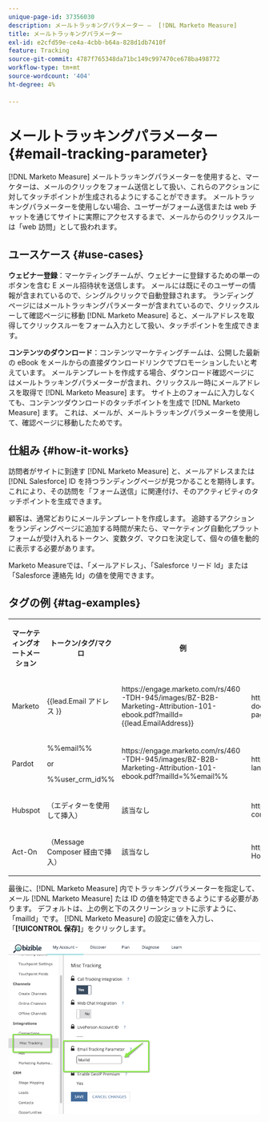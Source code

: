 ```yaml
---
unique-page-id: 37356030
description: メールトラッキングパラメーター –  [!DNL Marketo Measure]
title: メールトラッキングパラメーター
exl-id: e2cfd59e-ce4a-4cbb-b64a-828d1db7410f
feature: Tracking
source-git-commit: 4787f765348da71bc149c997470ce678ba498772
workflow-type: tm+mt
source-wordcount: '404'
ht-degree: 4%

---
```


# メールトラッキングパラメーター {#email-tracking-parameter}

[!DNL Marketo Measure] メールトラッキングパラメーターを使用すると、マーケターは、メールのクリックをフォーム送信として扱い、これらのアクションに対してタッチポイントが生成されるようにすることができます。 メールトラッキングパラメーターを使用しない場合、ユーザーがフォーム送信または web チャットを通じてサイトに実際にアクセスするまで、メールからのクリックスルーは「web 訪問」として扱われます。

## ユースケース  {#use-cases}

**ウェビナー登録**：マーケティングチームが、ウェビナーに登録するための単一のボタンを含む E メール招待状を送信します。 メールには既にそのユーザーの情報が含まれているので、シングルクリックで自動登録されます。 ランディングページにはメールトラッキングパラメーターが含まれているので、クリックスルーして確認ページに移動 [!DNL Marketo Measure] ると、メールアドレスを取得してクリックスルーをフォーム入力として扱い、タッチポイントを生成できます。

**コンテンツのダウンロード**：コンテンツマーケティングチームは、公開した最新の eBook をメールからの直接ダウンロードリンクでプロモーションしたいと考えています。 メールテンプレートを作成する場合、ダウンロード確認ページにはメールトラッキングパラメーターが含まれ、クリックスルー時にメールアドレスを取得で [!DNL Marketo Measure] ます。 サイト上のフォームに入力しなくても、コンテンツダウンロードのタッチポイントを生成で [!DNL Marketo Measure] ます。 これは、メールが、メールトラッキングパラメーターを使用して、確認ページに移動したためです。

## 仕組み {#how-it-works}

訪問者がサイトに到達す [!DNL Marketo Measure] と、メールアドレスまたは [!DNL Salesforce] ID を持つランディングページが見つかることを期待します。これにより、その訪問を「フォーム送信」に関連付け、そのアクティビティのタッチポイントを生成できます。

顧客は、通常どおりにメールテンプレートを作成します。 追跡するアクションをランディングページに追加する時間が来たら、マーケティング自動化プラットフォームが受け入れるトークン、変数タグ、マクロを決定して、個々の値を動的に表示する必要があります。

Marketo Measureでは、「メールアドレス」、「Salesforce リード Id」または「Salesforce 連絡先 Id」の値を使用できます。

## タグの例 {#tag-examples}

<table> 
 <colgroup> 
  <col> 
  <col> 
  <col> 
  <col> 
 </colgroup> 
 <tbody> 
  <tr> 
   <th><p>マーケティングオートメーション</p></th> 
   <th><p>トークン/タグ/マクロ </p></th> 
   <th><p>例</p></th> 
   <th><p>サポート資料</p></th> 
  </tr> 
  <tr> 
   <td><p>Marketo</p></td> 
   <td><p>{{lead.Email アドレス }} </p></td> 
   <td><p>https://engage.marketo.com/rs/460-TDH-945/images/BZ-B2B-Marketing-Attribution-101-ebook.pdf?mailId={{lead.EmailAddress}}</p></td> 
   <td><p>https://experienceleague.adobe.com/docs/marketo/using/product-docs/demand-generation/landing-pages/personalizing-landing-pages/tokens-overview.html?lang=ja</p></td> 
  </tr> 
  <tr> 
   <td><p>Pardot</p></td> 
   <td><p>%%email%% </p><p>or</p><p>%%user_crm_id%%</p></td> 
   <td><p>https://engage.marketo.com/rs/460-TDH-945/images/BZ-B2B-Marketing-Attribution-101-ebook.pdf?mailId=%%email%%</p></td> 
   <td><p>https://help.salesforce.com/s/articleView?language=en_US&amp;id=pardot_variable_tags_reference.htm&amp;type=5</p></td> 
  </tr> 
  <tr> 
   <td><p>Hubspot</p></td> 
   <td><p>（エディターを使用して挿入）</p></td> 
   <td><p>該当なし</p></td> 
   <td><p>https://knowledge.hubspot.com/website-pages/personalize-your-content</p></td> 
  </tr> 
  <tr> 
   <td><p>Act-On</p></td> 
   <td><p>（Message Composer 経由で挿入）</p></td> 
   <td><p>該当なし</p></td> 
   <td><p>https://connect.act-on.com/hc/en-us/articles/360033436074-How-to-Personalize-Email-Content-with-CRM-Data</p></td> 
  </tr> 
 </tbody> 
</table>

最後に、[!DNL Marketo Measure] 内でトラッキングパラメーターを指定して、メール [!DNL Marketo Measure] たは ID の値を特定できるようにする必要があります。 デフォルトは、上の例と下のスクリーンショットに示すように、「mailId」です。 [!DNL Marketo Measure] の設定に値を入力し、「**[!UICONTROL 保存]**」をクリックします。

![](assets/one.png)
